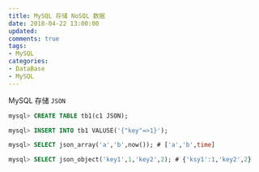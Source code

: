 ```yaml
---
title: MySQL 存储 NoSQL 数据
date: 2018-04-22 13:00:00
updated:
comments: true
tags:
- MySQL
categories:
- DataBase
- MySQL
---
```


MySQL 存储 `JSON`

<!--more-->

```sql
mysql> CREATE TABLE tb1(c1 JSON);

mysql> INSERT INTO tb1 VALUSE('{"key"=>1}');

mysql> SELECT json_array('a','b',now()); # ['a','b',time]

mysql> SELECT json_object('key1',1,'key2',2); # {'ksy1':1,'key2',2}
```
